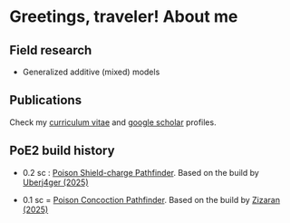 # Greetings, traveler! About me

## Field research

- Generalized additive (mixed) models

## Publications

Check my [curriculum vitae](http://lattes.cnpq.br/9017498164523856) and [google scholar](https://scholar.google.com.br/citations?hl=en&user=PCG_qHIAAAAJ) profiles.

## PoE2 build history

- 0.2 sc : [Poison Shield-charge Pathfinder](https://poe2.ninja/profile/character/1qojaloxh2ac1/danvah-5208/danvah). Based on the build by [Uberj4ger (2025)](https://www.reddit.com/r/PathOfExile2/comments/1k87f8r/poe2_020_poison_shield_charge_pathfinder_t4_xesht)

- 0.1 sc = [Poison Concoction Pathfinder](https://poe2.ninja/profile/character/6v39ktkyuzti/danvah-5208/danvs). Based on the build by [Zizaran (2025)](https://www.youtube.com/watch?v=yDfLEkb3EHI&t=1s)
